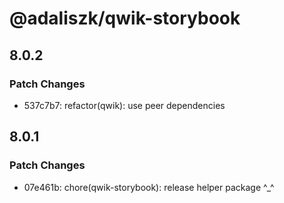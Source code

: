# @adaliszk/qwik-storybook

## 8.0.2

### Patch Changes

- 537c7b7: refactor(qwik): use peer dependencies

## 8.0.1

### Patch Changes

- 07e461b: chore(qwik-storybook): release helper package ^\_^

